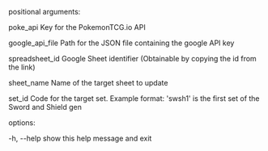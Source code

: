 positional arguments:

  poke_api         Key for the PokemonTCG.io API
  
  google_api_file  Path for the JSON file containing the google API key
  
  spreadsheet_id   Google Sheet identifier (Obtainable by copying the id from the link)
  
  sheet_name       Name of the target sheet to update
  
  set_id           Code for the target set. Example format: 'swsh1' is the first set of the Sword and Shield gen

options:

  -h, --help       show this help message and exit
